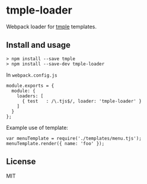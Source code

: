 # tmple-loader
Webpack loader for [tmple](https://github.com/ruudud/tmple) templates.


## Install and usage
```
> npm install --save tmple
> npm install --save-dev tmple-loader
```

In `webpack.config.js`
```
module.exports = {
  module: {
    loaders: [
      { test   : /\.tjs$/, loader: 'tmple-loader' }
    ]
  }
};
```

Example use of template:
```
var menuTemplate = require('./templates/menu.tjs');
menuTemplate.render({ name: 'foo' });
```


## License
MIT

